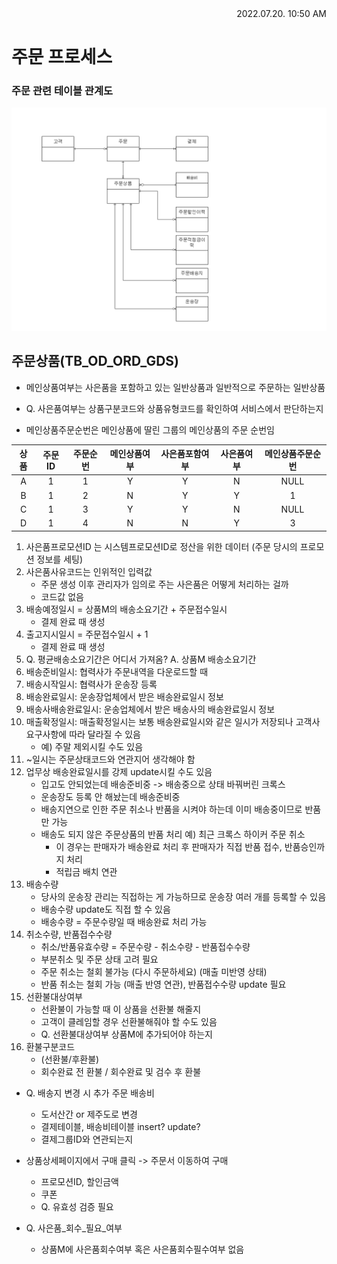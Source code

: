 <div style="text-align: right"> 2022.07.20. 10:50 AM </div>

# 주문 프로세스

### 주문 관련 테이블 관계도
![image](../../source/imgs/ord-erd2.bmp)

## 주문상품(TB_OD_ORD_GDS)

* 메인상품여부는 사은품을 포함하고 있는 일반상품과 일반적으로 주문하는 일반상품
* Q. 사은품여부는 상품구분코드와 상품유형코드를 확인하여 서비스에서 판단하는지

* 메인상품주문순번은 메인상품에 딸린 그룹의 메인상품의 주문 순번임

|상품|주문ID|주문순번|메인상품여부|사은품포함여부|사은품여부|메인상품주문순번|
|:---:|:---:|:---:|:---:|:---:|:---:|:---:|
|A|1|1|Y|Y|N|NULL|
|B|1|2|N|Y|Y|1|
|C|1|3|Y|Y|N|NULL|
|D|1|4|N|N|Y|3|

1. 사은품프로모션ID 는 시스템프로모션ID로 정산을 위한 데이터 (주문 당시의 프로모션 정보를 세팅)
2. 사은품사유코드는 인위적인 입력값
    - 주문 생성 이후 관리자가 임의로 주는 사은품은 어떻게 처리하는 걸까
    - 코드값 없음
3. 배송예정일시 = 상품M의 배송소요기간 + 주문접수일시
    - 결제 완료 때 생성
4. 출고지시일시 = 주문접수일시 + 1
    - 결제 완료 때 생성
5. Q. 평균배송소요기간은 어디서 가져옴? A. 상품M 배송소요기간
6. 배송준비일시: 협력사가 주문내역을 다운로드할 때
7. 배송시작일시: 협력사가 운송장 등록
8. 배송완료일시: 운송장업체에서 받은 배송완료일시 정보
9. 배송사배송완료일시: 운송업체에서 받은 배송사의 배송완료일시 정보
10. 매출확정일시: 매출확정일시는 보통 배송완료일시와 같은 일시가 저장되나 고객사요구사항에 따라 달라질 수 있음
    - 예) 주말 제외시킬 수도 있음
11. ~일시는 주문상태코드와 연관지어 생각해야 함
12. 업무상 배송완료일시를 강제 update시킬 수도 있음
    - 입고도 안되었는데 배송준비중 -> 배송중으로 상태 바꿔버린 크록스
    - 운송장도 등록 안 해놨는데 배송준비중
    - 배송지연으로 인한 주문 취소나 반품을 시켜야 하는데 이미 배송중이므로 반품만 가능
    - 배송도 되지 않은 주문상품의 반품 처리 예) 최근 크록스 하이커 주문 취소
        - 이 경우는 판매자가 배송완료 처리 후 판매자가 직접 반품 접수, 반품승인까지 처리
        - 적립금 배치 연관
13. 배송수량
    - 당사의 운송장 관리는 직접하는 게 가능하므로 운송장 여러 개를 등록할 수 있음
    - 배송수량 update도 직접 할 수 있음
    - 배송수량 = 주문수량일 때 배송완료 처리 가능
14. 취소수량, 반품접수수량
    - 취소/반품유효수량 = 주문수량 - 취소수량 - 반품접수수량
    - 부분취소 및 주문 상태 고려 필요
    - 주문 취소는 철회 불가능 (다시 주문하세요) (매출 미반영 상태)
    - 반품 취소는 철회 가능 (매출 반영 연관), 반품접수수량 update 필요
15. 선환불대상여부
    - 선환불이 가능할 때 이 상품을 선환불 해줄지
    - 고객이 클레임할 경우 선환불해줘야 할 수도 있음
    - Q. 선환불대상여부 상품M에 추가되어야 하는지
16. 환불구분코드
    - (선환불/후환불)
    - 회수완료 전 환불 / 회수완료 및 검수 후 환불


* Q. 배송지 변경 시 추가 주문 배송비
    - 도서산간 or 제주도로 변경
    - 결제테이블, 배송비테이블 insert? update?
    - 결제그룹ID와 연관되는지
* 상품상세페이지에서 구매 클릭 -> 주문서 이동하여 구매
    - 프로모션ID, 할인금액
    - 쿠폰
    - Q. 유효성 검증 필요

* Q. 사은품_회수_필요_여부
    - 상품M에 사은품회수여부 혹은 사은품회수필수여부 없음